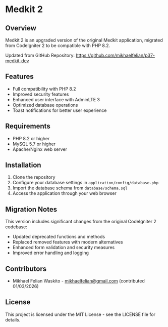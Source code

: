 # Medkit 2

## Overview
Medkit 2 is an upgraded version of the original Medkit application, migrated from CodeIgniter 2 to be compatible with PHP 8.2.

Updated from GitHub Repository: https://github.com/mikhaelfelian/p37-medkit-dev

## Features
- Full compatibility with PHP 8.2
- Improved security features
- Enhanced user interface with AdminLTE 3
- Optimized database operations
- Toast notifications for better user experience

## Requirements
- PHP 8.2 or higher
- MySQL 5.7 or higher
- Apache/Nginx web server

## Installation
1. Clone the repository
2. Configure your database settings in `application/config/database.php`
3. Import the database schema from `database/schema.sql`
4. Access the application through your web browser

## Migration Notes
This version includes significant changes from the original CodeIgniter 2 codebase:
- Updated deprecated functions and methods
- Replaced removed features with modern alternatives
- Enhanced form validation and security measures
- Improved error handling and logging

## Contributors
- Mikhael Felian Waskito - mikhaelfelian@gmail.com (contributed 01/03/2026)

## License
This project is licensed under the MIT License - see the LICENSE file for details.
